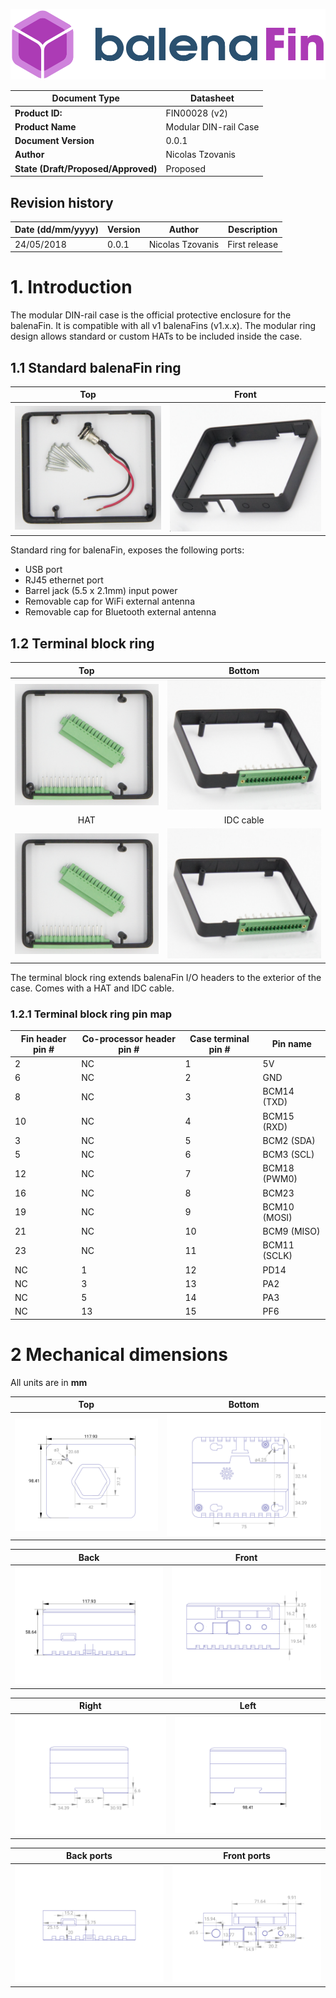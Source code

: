 <center>

![Fin logo](../../../assets/balenaFin_logo.png)

| **Document Type** | Datasheet |
| --- | --- |
| **Product ID:** | FIN00028 (v2) |
| **Product Name** | Modular DIN-rail Case |
| **Document Version** | 0.0.1 |
| **Author** | Nicolas Tzovanis |
| **State (Draft/Proposed/Approved)** | Proposed |

</center>

## Revision history

<center>

| **Date (dd/mm/yyyy)** | **Version** | **Author** | **Description** |
| --- | --- | --- | --- |
| 24/05/2018 | 0.0.1 | Nicolas Tzovanis | First release |

</center>

<div class="page-break"></div>

# 1. Introduction

The modular DIN-rail case is the official protective enclosure for the balenaFin. It is compatible with all v1 balenaFins (v1.x.x). The modular ring design allows standard or custom HATs to be included inside the case. 

## 1.1 Standard balenaFin ring

| Top | Front |
| :--------------------------------------------------------: | :--------------------------------------------------------------: |
| ![Fin mapping top](pictures/standard_ring_top.jpg) | ![Fin mapping bottom](pictures/standard_ring_front.jpg) |

Standard ring for balenaFin, exposes the following ports:

- USB port
- RJ45 ethernet port
- Barrel jack (5.5 x 2.1mm) input power
- Removable cap for WiFi external antenna
- Removable cap for Bluetooth external antenna


## 1.2 Terminal block ring

| Top | Bottom |
| :--------------------------------------------------------: | :--------------------------------------------------------------: |
| ![Fin mapping top](pictures/terminal_ring_top.jpg) | ![Fin mapping bottom](pictures/terminal_ring_front.jpg) |
| HAT | IDC cable |
| ![Fin mapping top](pictures/terminal_ring_top.jpg) | ![Fin mapping bottom](pictures/terminal_ring_front.jpg) |

The terminal block ring extends balenaFin I/O headers to the exterior of the case. Comes with a HAT and IDC cable. 

### 1.2.1 Terminal block ring pin map

| **Fin header pin #** | **Co-processor header pin #** | **Case terminal pin #** | **Pin name** |
| --- | --- | --- | --- |
| 2  | NC | 1  | 5V |
| 6  | NC | 2  | GND | 
| 8  | NC | 3  | BCM14 (TXD) |
| 10 | NC | 4  | BCM15 (RXD) |
| 3  | NC | 5  | BCM2 (SDA) |
| 5  | NC | 6  | BCM3 (SCL) |
| 12 | NC | 7  | BCM18 (PWM0) |
| 16 | NC | 8  | BCM23 |
| 19 | NC | 9  | BCM10 (MOSI) |
| 21 | NC | 10 | BCM9 (MISO) |
| 23 | NC | 11 | BCM11 (SCLK) |
| NC | 1  | 12 | PD14 |
| NC | 3  | 13 | PA2 |
| NC | 5  | 14 | PA3 |
| NC | 13 | 15 | PF6 |

<div class="page-break"></div>

# 2 Mechanical dimensions

All units are in **mm**

| Top | Bottom |
| :--------------------------------------------------------: | :--------------------------------------------------------------: |
| ![Fin mapping top](dimensions/top.jpg) | ![Fin mapping bottom](dimensions/bottom.jpg) |

| Back | Front |
| :--------------------------------------------------------: | :--------------------------------------------------------------: |
| ![Fin mapping top](dimensions/back.jpg) | ![Fin mapping bottom](dimensions/front.jpg) |

<div class="page-break"></div>

| Right | Left |
| :--------------------------------------------------------: | :--------------------------------------------------------------: |
| ![Fin mapping top](dimensions/right.jpg) | ![Fin mapping bottom](dimensions/left.jpg) |

| Back ports | Front ports|
| :--------------------------------------------------------: | :--------------------------------------------------------------: |
| ![Fin mapping top](dimensions/back_ports.jpg) | ![Fin mapping bottom](dimensions/front_ports.jpg) |
